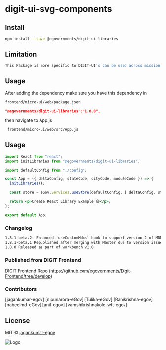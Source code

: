 

# digit-ui-svg-components

## Install

```bash
npm install --save @egovernments/digit-ui-libraries
```

## Limitation

```bash
This Package is more specific to DIGIT-UI's can be used across mission's
```

## Usage

After adding the dependency make sure you have this dependency in

```bash
frontend/micro-ui/web/package.json
```

```json
"@egovernments/digit-ui-libraries":"1.8.0",
```

then navigate to App.js

```bash
 frontend/micro-ui/web/src/App.js
```


## Usage

```jsx
import React from "react";
import initLibraries from "@egovernments/digit-ui-libraries";

import defaultConfig from "./config";

const App = ({ deltaConfig, stateCode, cityCode, moduleCode }) => {
  initLibraries();

  const store = eGov.Services.useStore(defaultConfig, { deltaConfig, stateCode, cityCode, moduleCode });

  return <p>Create React Library Example 😄</p>;
};

export default App;
```

### Changelog

```bash
1.8.1-beta.2: Enhanced `useCustomMdms` hook to support version 2 of MDMS API calls.
1.8.1-beta.1 Republished after merging with Master due to version issues.
1.8.0 Released as part of workbench v1.0
```

### Published from DIGIT Frontend 
DIGIT Frontend Repo (https://github.com/egovernments/Digit-Frontend/tree/develop)

### Contributors

[jagankumar-egov] [nipunarora-eGov] [Tulika-eGov] [Ramkrishna-egov] [nabeelmd-eGov] [anil-egov] [vamshikrishnakole-wtt-egov] 

## License

MIT © [jagankumar-egov](https://github.com/jagankumar-egov)


![Logo](https://s3.ap-south-1.amazonaws.com/works-dev-asset/mseva-white-logo.png)
